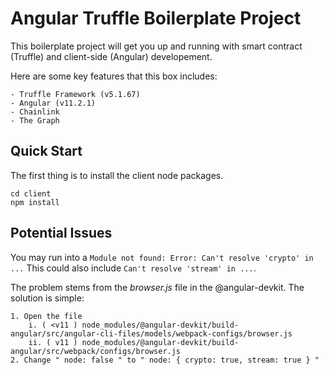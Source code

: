 # Angular Truffle Boilerplate Project
This boilerplate project will get you up and running with smart contract (Truffle) and client-side (Angular) developement.

Here are some key features that this box includes:

    - Truffle Framework (v5.1.67)
    - Angular (v11.2.1)
    - Chainlink
    - The Graph

## Quick Start

The first thing is to install the client node packages.

```
cd client
npm install
```



## Potential Issues

You may run into a ```Module not found: Error: Can't resolve 'crypto' in ...``` This could also include ```Can't resolve 'stream' in ...```. 

The problem stems from the *browser.js* file in the @angular-devkit. The solution is simple: 

    1. Open the file 
        i. ( <v11 ) node_modules/@angular-devkit/build-angular/src/angular-cli-files/models/webpack-configs/browser.js
        ii. ( v11 ) node_modules/@angular-devkit/build-angular/src/webpack/configs/browser.js
    2. Change " node: false " to " node: { crypto: true, stream: true } "
